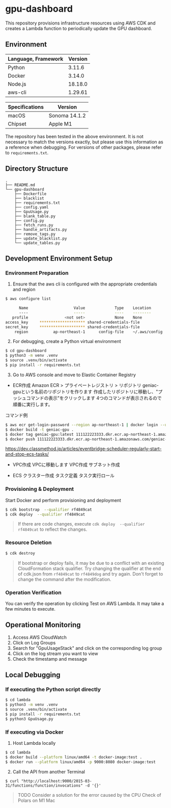 # gpu-dashboard

This repository provisions infrastructure resources using AWS CDK and creates a Lambda function to periodically update the GPU dashboard.

## Environment

| Language, Framework   | Version       |
| --------------------- | ------------- |
| Python                | 3.11.6        |
| Docker                | 3.14.0        |
| Node.js               | 18.18.0       |
| aws-cli               | 1.29.61       |

| Specifications        | Version       |
| --------------------- | ------------- |
| macOS                 | Sonoma 14.1.2 |
| Chipset               | Apple M1      |

The repository has been tested in the above environment. It is not necessary to match the versions exactly, but please use this information as a reference when debugging. For versions of other packages, please refer to `requirements.txt`.

## Directory Structure

```
.
├── README.md
└── gpu-dashboard
    ├── Dockerfile
    ├── blacklist
    ├── requirements.txt
    ├── config.yaml
    ├── GpuUsage.py
    ├── blank_table.py
    ├── config.py
    ├── fetch_runs.py
    ├── handle_artifacts.py
    ├── remove_tags.py
    ├── update_blacklist.py
    └── update_tables.py
```

## Development Environment Setup

### Environment Preparation
1. Ensure that the aws cli is configured with the appropriate credentials and region

```bash
$ aws configure list

      Name                    Value             Type    Location
      ----                    -----             ----    --------
   profile                <not set>             None    None
access_key     ******************** shared-credentials-file    
secret_key     ******************** shared-credentials-file    
    region           ap-northeast-1      config-file    ~/.aws/config
```

2. For debugging, create a Python virtual environment
```bash
$ cd gpu-dashboard
$ python3 -m venv .venv
$ source .venv/bin/activate
$ pip install -r requirements.txt
```

3. Go to AWS console and move to Elastic Container Registry

- ECR作成
Amazon ECR > プライベートレジストリ > リポジトリ
geniac-gpuという名前のリポジトリを作ります
作成したリポジトリに移動し、"プッシュコマンドの表示"をクリックします
4つのコマンドが表示されるので順番に実行します。

コマンド例
```bash
$ aws ecr get-login-password --region ap-northeast-1 | docker login --username AWS --password-stdin 111122223333.dkr.ecr.ap-northeast-1.amazonaws.com
$ docker build -t geniac-gpu .
$ docker tag geniac-gpu:latest 111122223333.dkr.ecr.ap-northeast-1.amazonaws.com/geniac-gpu:latest
$ docker push 111122223333.dkr.ecr.ap-northeast-1.amazonaws.com/geniac-gpu:latest
```

https://dev.classmethod.jp/articles/eventbridge-scheduler-regularly-start-and-stop-ecs-tasks/

- VPC作成
VPCに移動します
VPC作成
サブネット作成

- ECS
クラスター作成
タスク定義
タスク実行ロール


### Provisioning & Deployment
Start Docker and perform provisioning and deployment
```bash
$ cdk bootstrap  --qualifier rf4849cat
$ cdk deploy  --qualifier rf4849cat
```
> If there are code changes, execute `cdk deploy  --qualifier rf4849cat` to reflect the changes.

### Resource Deletion
```bash
$ cdk destroy
```
> If bootstrap or deploy fails, it may be due to a conflict with an existing CloudFormation stack qualifier. Try changing the qualifier at the end of cdk.json from `rf4849cat` to `rf4849dog` and try again. Don't forget to change the command after the modification.

### Operation Verification

You can verify the operation by clicking Test on AWS Lambda. It may take a few minutes to execute.

## Operational Monitoring

1. Access AWS CloudWatch
2. Click on Log Groups
3. Search for "GpuUsageStack" and click on the corresponding log group
4. Click on the log stream you want to view
5. Check the timestamp and message

## Local Debugging

### If executing the Python script directly

```bash
$ cd lambda
$ python3 -m venv .venv
$ source .venv/bin/activate
$ pip install -r requirements.txt
$ python3 GpuUsage.py
```
### If executing via Docker

1. Host Lambda locally

```bash
$ cd lambda
$ docker build --platform linux/amd64 -t docker-image:test .
$ docker run --platform linux/amd64 -p 9000:8080 docker-image:test
```

2. Call the API from another Terminal 
```
$ curl "http://localhost:9000/2015-03-31/functions/function/invocations" -d '{}'
```
> TODO Consider a solution for the error caused by the CPU Check of Polars on M1 Mac